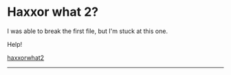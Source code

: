 # Haxxor what 2?
I was able to break the first file, but I'm stuck at this one.

Help!

[haxxorwhat2](haxxorwhat2)

---

